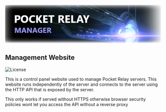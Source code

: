 ![Logo](public/logo.png)

## Management Website

![License](https://img.shields.io/github/license/jacobtread/PocketRelay?style=for-the-badge)

This is a control panel website used to manage Pocket Relay servers. This website runs independently of
the server and connects to the server using the HTTP API that is exposed by the server.

This only works if served without HTTPS otherwise browser security policies wont let you access the API
without a reverse proxy
